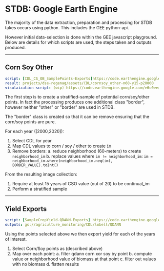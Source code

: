 # STDB: Google Earth Engine

The majority of the data extraction, preparation and processing for STDB takes occurs using python. This includes the GEE python-api.

However initial data-selection is done within the GEE javascript playground.  Below are details for which scripts are used, the steps taken and outputs produced.

---

## Corn Soy Other


```yaml
script: [CDL_CS_OB_SamplePoints-Exports]https://code.earthengine.google.com/2685255eafc3faedd45df0665362c909
result: projects/dse-regenag/assets/CDL/cornsoy_other-n60-y15-p20000
visulaization script: (wip) https://code.earthengine.google.com/e6c0ee4ec7d3212580d2a9edeaecd3b4
```

The first step is to create a stratified-sample of potential corn/soy/other points.  In fact the processing produces one additional class "border", however neither "other" or "border" are used in STDB.

The "border" class is created so that it can be remove ensuring that the corn/soy points are pure.

For each year ([2000,2020]):

1. Select CDL for year
2. Map CDL values to corn / soy / other to create `im`
3. Remove borders:
	a. reduce neighborhood (60-meters) to create `neighborhood_im`
	b. replace values where `im != neighborhood_im`: `im = neighborhood_im.where(neighborhood_im.neq(im), BORDER_VALUE).toInt()`

From the resulting image collection:

1. Require at least 15 years of CSO value (out of 20) to be continual_im
2. Perform a stratified sample

---

## Yield Exports

```yaml
script: [SampleCropYield-QDANN-Exports] https://code.earthengine.google.com/595bedc5425c99e83fc41de9ebf39c69
outputs: gs://agriculture_monitoring/CDL/lobell/QDANN
```

Using the points selected above we then export yield for each of the years of interest.

1. Select Corn/Soy points as (described above)
2. Map over each point:
	a. filter qdann corn xor soy by point
	b. compute value or neighborhood value of biomass at that point
	c. filter out values with no biomass
	d. flatten results



